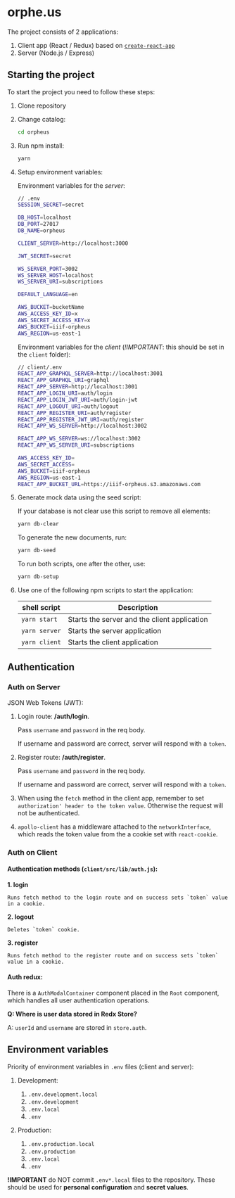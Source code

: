 # orphe.us

The project consists of 2 applications:
1.	Client app (React / Redux) based on [`create-react-app`](https://github.com/facebookincubator/create-react-app)
2.	Server (Node.js / Express)

## Starting the project

To start the project you need to follow these steps:
1.	Clone repository

2.	Change catalog:

	```sh
	cd orpheus
	```

3.	Run npm install:

	```sh
	yarn
	```

4.	Setup environment variables:

	Environment variables for the *server*:
	```sh
	// .env
	SESSION_SECRET=secret

	DB_HOST=localhost
	DB_PORT=27017
	DB_NAME=orpheus

	CLIENT_SERVER=http://localhost:3000

	JWT_SECRET=secret

	WS_SERVER_PORT=3002
	WS_SERVER_HOST=localhost
	WS_SERVER_URI=subscriptions

	DEFAULT_LANGUAGE=en

	AWS_BUCKET=bucketName
	AWS_ACCESS_KEY_ID=x
	AWS_SECRET_ACCESS_KEY=x
	AWS_BUCKET=iiif-orpheus
	AWS_REGION=us-east-1
	```

	Environment variables for the *client* (*!IMPORTANT*: this should be set in the `client` folder):
	```sh
	// client/.env
	REACT_APP_GRAPHQL_SERVER=http://localhost:3001
	REACT_APP_GRAPHQL_URI=graphql
	REACT_APP_SERVER=http://localhost:3001
	REACT_APP_LOGIN_URI=auth/login
	REACT_APP_LOGIN_JWT_URI=auth/login-jwt
	REACT_APP_LOGOUT_URI=auth/logout
	REACT_APP_REGISTER_URI=auth/register
	REACT_APP_REGISTER_JWT_URI=auth/register
	REACT_APP_WS_SERVER=http://localhost:3002

	REACT_APP_WS_SERVER=ws://localhost:3002
	REACT_APP_WS_SERVER_URI=subscriptions

	AWS_ACCESS_KEY_ID=
    AWS_SECRET_ACCESS=
    AWS_BUCKET=iiif-orpheus
    AWS_REGION=us-east-1
    REACT_APP_BUCKET_URL=https://iiif-orpheus.s3.amazonaws.com
	```

5.	Generate mock data using the seed script:

	If your database is not clear use this script to remove all elements:
	```sh
	yarn db-clear
	```

	To generate the new documents, run:
	```sh
	yarn db-seed
	```

	To run both scripts, one after the other, use:
	```sh
	yarn db-setup
	```


6.	Use one of the following npm scripts to start the application:

	| shell script | Description |
	| ------ | ------ |
	| `yarn start` | Starts the server and the client application |
	| `yarn server` | Starts the server application |
	| `yarn client` | Starts the client application|

## Authentication

### Auth on Server

JSON Web Tokens (JWT):

1. Login route: **/auth/login**.

	Pass `username` and `password` in the req body.

	If username and password are correct, server will respond with a `token`.


2. Register route: **/auth/register**.

	Pass `username` and `password` in the req body.

	If username and password are correct, server will respond with a `token`.

3. When using the `fetch` method in the client app, remember to set `authorization' header to the token value`. Otherwise the request will not be authenticated.

4. `apollo-client` has a middleware attached to the `networkInterface`, which reads the token value from the a cookie set with `react-cookie`.

### Auth on Client

#### Authentication methods (`client/src/lib/auth.js`):

**1. login**

	Runs fetch method to the login route and on success sets `token` value in a cookie.

**2. logout**

	Deletes `token` cookie.

**3. register**

	Runs fetch method to the register route and on success sets `token` value in a cookie.

#### Auth redux:

There is a `AuthModalContainer` component placed in the `Root` component, which handles all user authentication operations.

**Q: Where is user data stored in Redx Store?**

A: `userId` and `username` are stored in `store.auth`.


## Environment variables

Priority of environment variables in `.env` files (client and server):

1.	Development:

	1.	`.env.development.local`
	2.	`.env.development`
	3.	`.env.local`
	4.	`.env`

2.	Production:

	1.	`.env.production.local`
	2.	`.env.production`
	3.	`.env.local`
	4.	`.env`

**!IMPORTANT** do NOT commit `.env*.local` files to the repository. These should be used for __personal configuration__ and __secret values__.
